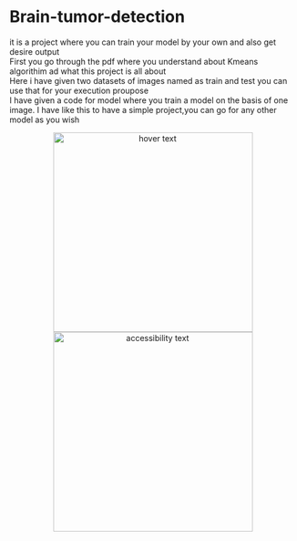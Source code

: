 
# Brain-tumor-detection

it is a project where you can train your model by your own and also get desire output<br>
First you go through the pdf where you understand about Kmeans algorithim ad what this project is all about<br>
Here i have given two datasets of images named as train and test you can use that for your execution proupose<br>
I have given a code for model where you train a model on the basis of one image. I have like this to have a simple project,you can go for any other model as you wish<br>
<p align="center">
  <img src=""Brain-tumor-detection/screenshots/Screenshot (17).png"" width="350" title="hover text">
  <img src="your_relative_path_here_number_2_large_name" width="350" alt="accessibility text">
</p>
